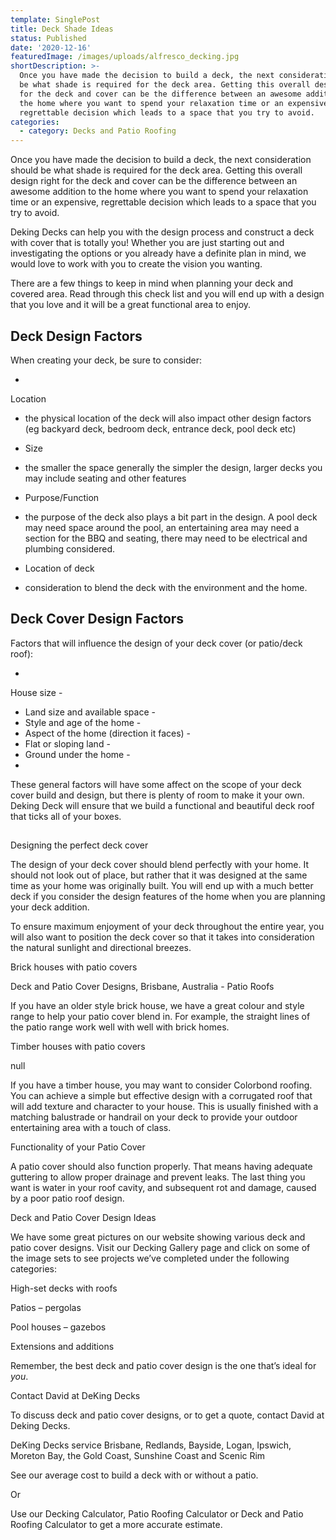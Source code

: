 ```yaml
---
template: SinglePost
title: Deck Shade Ideas
status: Published
date: '2020-12-16'
featuredImage: /images/uploads/alfresco_decking.jpg
shortDescription: >-
  Once you have made the decision to build a deck, the next consideration should
  be what shade is required for the deck area. Getting this overall design right
  for the deck and cover can be the difference between an awesome addition to
  the home where you want to spend your relaxation time or an expensive,
  regrettable decision which leads to a space that you try to avoid.
categories:
  - category: Decks and Patio Roofing
---
```

Once you have made the decision to build a deck, the next consideration should be what shade is required for the deck area.  Getting this overall design right for the deck and cover can be the difference between an awesome addition to the home where you want to spend your relaxation time or an expensive, regrettable decision which leads to a space that you try to avoid.

Deking Decks can help you with the design process and construct a deck with cover that is totally you! Whether you are just starting out and investigating the options or you already have a definite plan in mind, we would love to work with you to create the vision you wanting.

There are a few things to keep in mind when planning your deck and covered area.  Read through this check list and you will end up with a design that you love and it will be a great functional area to enjoy.

## Deck Design Factors

When creating your deck, be sure to consider:

* Location - the physical location of the deck will also impact other design factors (eg backyard deck, bedroom deck, entrance deck, pool deck etc)
* Size - the smaller the space generally the simpler the design, larger decks you may include seating and other features
* Purpose/Function - the purpose of the deck also plays a bit part in the design.  A pool deck may need space around the pool, an entertaining area may need a section for the BBQ and seating, there may need to be electrical and plumbing considered.
* Location of deck - consideration to blend the deck with the environment and the home.

## Deck Cover Design Factors

Factors that will influence the design of your deck cover (or patio/deck roof):

* House size -
* Land size and available space - 
* Style and age of the home - 
* Aspect of the home (direction it faces) - 
* Flat or sloping land - 
* Ground under the home - 
* 



These general factors will have some affect on the scope of your deck cover build and design, but there is plenty of room to make it your own. Deking Deck will ensure that we build a functional and beautiful deck roof that ticks all of your boxes.

## Designing the perfect deck cover

The design of your deck cover should blend perfectly with your home. It should not look out of place, but rather that it was designed at the same time as your home was originally built.  You will end up with a much better deck if you consider the design features of the home when you are planning your deck addition.

To ensure maximum enjoyment of your deck throughout the entire year, you will also want to position the deck cover so that it takes into consideration the natural sunlight and directional breezes.















Brick houses with patio covers



Deck and Patio Cover Designs, Brisbane, Australia - Patio Roofs



If you have an older style brick house, we have a great colour and style range to help your patio cover blend in. For example, the straight lines of the patio range work well with well with brick homes.



Timber houses with patio covers



null



If you have a timber house, you may want to consider Colorbond roofing. You can achieve a simple but effective design with a corrugated roof that will add texture and character to your house. This is usually finished with a matching balustrade or handrail on your deck to provide your outdoor entertaining area with a touch of class.



Functionality of your Patio Cover

A patio cover should also function properly. That means having adequate guttering to allow proper drainage and prevent leaks. The last thing you want is water in your roof cavity, and subsequent rot and damage, caused by a poor patio roof design.



Deck and Patio Cover Design Ideas

We have some great pictures on our website showing various deck and patio cover designs. Visit our Decking Gallery page and click on some of the image sets to see projects we’ve completed under the following categories:



High-set decks with roofs

Patios – pergolas

Pool houses – gazebos

Extensions and additions

Remember, the best deck and patio cover design is the one that’s ideal for <em>you</em>.



Contact David at DeKing Decks

To discuss deck and patio cover designs, or to get a quote, contact David at Deking Decks.





DeKing Decks service Brisbane, Redlands, Bayside, Logan, Ipswich, Moreton Bay, the Gold Coast, Sunshine Coast and Scenic Rim



See our average cost to build a deck with or without a patio.



Or



Use our Decking Calculator, Patio Roofing Calculator or Deck and Patio Roofing Calculator to get a more accurate estimate.
